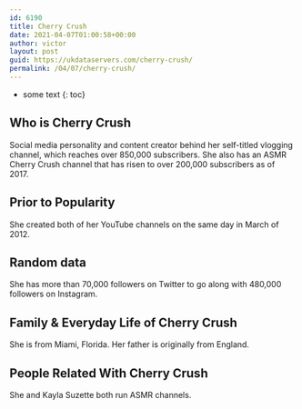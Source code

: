 ```yaml
---
id: 6190
title: Cherry Crush
date: 2021-04-07T01:00:58+00:00
author: victor
layout: post
guid: https://ukdataservers.com/cherry-crush/
permalink: /04/07/cherry-crush/
---
```


* some text
{: toc}


## Who is Cherry Crush



Social media personality and content creator behind her self-titled vlogging channel, which reaches over 850,000 subscribers. She also has an ASMR Cherry Crush channel that has risen to over 200,000 subscribers as of 2017. 

                
                
                
## Prior to Popularity



She created both of her YouTube channels on the same day in March of 2012. 

                
                
                
## Random data



She has more than 70,000 followers on Twitter to go along with 480,000 followers on Instagram. 

                
                
                
## Family & Everyday Life of Cherry Crush



She is from Miami, Florida. Her father is originally from England.

                
                
                
## People Related With Cherry Crush



She and Kayla Suzette both run ASMR channels.

                
              
            
          
          
          